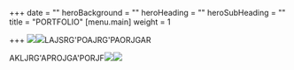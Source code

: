 +++
date = ""
heroBackground = ""
heroHeading = ""
heroSubHeading = ""
title = "PORTFOLIO"
[menu.main]
weight = 1

+++
![](/uploads/28ae1dfb-32fa-4387-b4a2-ed1c1e685d82.jpeg)![](/uploads/46bb0483-62c6-43f2-8065-9d357f39569e.jpeg)LAJSRG'POAJRG'PAORJGAR

AKLJRG'APROJGA'PORJF![](/uploads/15bf8e4c-3e4e-4322-bccf-55037a0fce68_1_105_c.jpeg)![](/uploads/5437e71f-a1f5-457d-adc1-7d6916fe327c.jpeg)